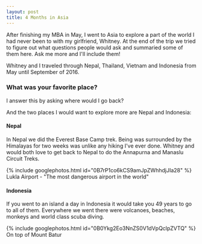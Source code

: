 ```yaml
---
layout: post
title: 4 Months in Asia
---
```


After finishing my MBA in May, I went to Asia to explore a part of the world I had never been to with my girlfriend, Whitney. At the end of the trip we tried to figure out what questions people would ask and summaried some of them here. Ask me more and I'll include them!

Whitney and I traveled through Nepal, Thailand, Vietnam and Indonesia from May until September of 2016.

### What was your favorite place?

I answer this by asking where would I go back?

And the two places I would want to explore more are Nepal and Indonesia: 

#### Nepal
In Nepal we did the Everest Base Camp trek. Being was surrounded by the Himalayas for two weeks was unlike any hiking I've ever done. Whitney and would both love to get back to Nepal to do the Annapurna and Manaslu Circuit Treks.

{% include googlephotos.html id="0B7rP1co6kCS9amJpZWhhdjJIa28" %}
Lukla Airport - "The most dangerous airport in the world"

#### Indonesia
If you went to an island a day in Indonesia it would take you 49 years to go to all of them. Everywhere we went there were volcanoes, beaches, monkeys and world class scuba diving.

{% include googlephotos.html id="0B0Ykg2Eo3NnZS0V1dVpQclpZVTQ" %}
On top of Mount Batur


